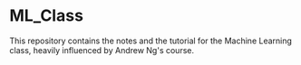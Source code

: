 # ML_Class

This repository contains the notes and the tutorial for the Machine Learning class, heavily influenced by Andrew Ng's course.
